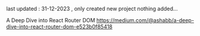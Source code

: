 last updated : 31-12-2023 ,
only created new project nothing added...

A Deep Dive into React Router DOM
https://medium.com/@ashabb/a-deep-dive-into-react-router-dom-e523b0f85418
